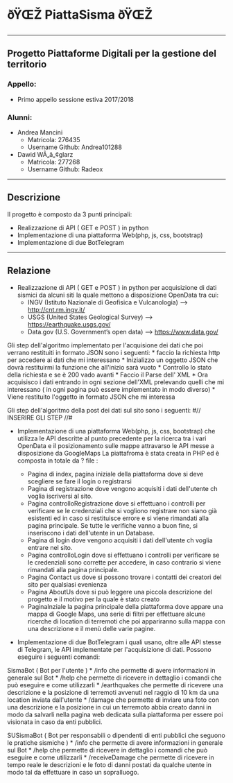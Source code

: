 
# ðŸŒŽ PiattaSisma ðŸŒŽ #
-----------------------------------------------------

## Progetto Piattaforme Digitali per la gestione del territorio ##

### Appello: ###
* Primo appello sessione estiva 2017/2018

### Alunni: ###
* Andrea Mancini
  * Matricola: 276435
  * Username Github: Andrea101288
* Dawid WÃ„â„¢glarz
  * Matricola: 277268
  * Username Github: Radeox

-----------------------------------------------------

## Descrizione ##

Il progetto è composto da 3 punti principali:

* Realizzazione di API ( GET e POST ) in python 
* Implementazione di una piattaforma Web(php, js, css, bootstrap)
* Implementazione di due BotTelegram 
-----------------------------------------------------

## Relazione ##

* Realizzazione di API ( GET e POST ) in python per acquisizione di dati sismici da alcuni siti la quale mettono a disposizione OpenData tra cui:
    * INGV (Istituto Nazionale di Geofisica e Vulcanologia) --> http://cnt.rm.ingv.it/
    * USGS (United States Geological Survey) --> https://earthquake.usgs.gov/
    * Data.gov (U.S. Government’s open data) --> https://www.data.gov/
    
Gli step dell'algoritmo implementato per l'acquisione dei dati che poi verrano restituiti in formato JSON sono i seguenti:
    *  faccio la richiesta http per accedere ai dati che mi interessano
    *  Inizializzo un oggetto JSON che dovrà restituirmi la funzione che all'inizio sarà vuoto
    *  Controllo lo stato della richiesta e se è 200 vado avanti
    *  Faccio il Parse dell' XML
    *  Ora acquisisco i dati entrando in ogni sezione dell'XML prelevando quelli che mi interessano ( in ogni pagina può essere
    implementato in modo diverso)
    * Viene restituito l'oggetto in formato JSON che mi interessa
 
Gli step dell'algoritmo della post dei dati sul sito sono i seguenti:
 #// INSERIRE GLI STEP //#

* Implementazione di una piattaforma Web(php, js, css, bootstrap) che utilizza le API descritte al punto precedente per la ricerca tra i vari OpenData e il posizionamento sulle mappe attravarso le API messe a disposizione da GoogleMaps
La piattafroma è stata creata in PHP ed è composta in totale da ? file :
    * Pagina di index, pagina iniziale della piattaforma dove si deve scegliere se fare il login o registrarsi
    * Pagina di registrazione dove vengono acquisiti i dati dell'utente ch voglia iscriversi al sito.
    * Pagina controlloRegistrazione dove si effettuano i controlli per verificare se le credenziali che si vogliono registrare non siano già esistenti ed in caso si restituisce errore e si viene rimandati alla pagina principale. Se tutte le verifiche vanno a buon fine, si inseriscono i dati dell'utente in un Database.
    * Pagina di login dove vengono acquisiti i dati dell'utente ch voglia entrare nel sito.
    * Pagina controlloLogin dove si effettuano i controlli per verificare se le credenziali sono corrette per accedere, in caso contrario si viene rimandati alla pagina principale.
    * Pagina Contact us dove si possono trovare i contatti dei creatori del sito per qualsiasi evenienza
    * Pagina AboutUs dove si può leggere una piccola descrizione del progetto e il motivo per la quale è stato creato
    * PaginaInziale la pagina principale della piattaforma dove appare una mappa di Google Maps, una serie di filtri per effettuare alcune ricerche di location di terremoti che poi appariranno sulla mappa con una descrizione e il menù delle varie pagine.


* Implementazione di due BotTelegram i quali usano, oltre alle API stesse di Telegram, le API implementate per l'acquisizione di dati. Possono eseguire i seguenti comandi:

SismaBot ( Bot per l'utente )
    * /info che permette di avere informazioni in generale sul Bot
    * /help che permette di ricevere in dettaglio i comandi che può eseguire e come utilizzarli
    * /earthquakes che permette di ricevere una descrizione e la posizione di terremoti avvenuti nel raggio di 10 km da una location inviata dall'utente
    * /damage che permette di inviare una foto con una descrizione e la posizione in cui un terremoto abbia creato danni in modo da salvarli nella pagina web dedicata sulla piattaforma per essere poi visionata in caso da enti pubblici.

SUSismaBot ( Bot per responsabili o dipendenti di enti pubblici che seguono le pratiche sismiche )
    * /info che permette di avere informazioni in generale sul Bot
    * /help che permette di ricevere in dettaglio i comandi che può eseguire e come utilizzarli
    * /receiveDamage che permette di ricevere in tempo reale le descrizioni e le foto di danni postati da qualche utente in modo tal da effettuare in caso un sopralluogo.
    
    
